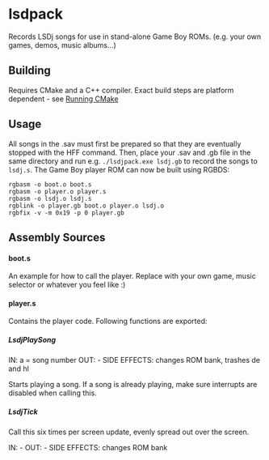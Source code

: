 # lsdpack

Records LSDj songs for use in stand-alone Game Boy ROMs. (e.g. your own games, demos, music albums...)

## Building

Requires CMake and a C++ compiler. Exact build steps are platform dependent - see [Running CMake](https://cmake.org/runningcmake/)

## Usage

All songs in the .sav must first be prepared so that they are eventually stopped with the HFF command. Then, place your .sav and .gb file in the same directory and run e.g. `./lsdjpack.exe lsdj.gb` to record the songs to `lsdj.s`. The Game Boy player ROM can now be built using RGBDS:

    rgbasm -o boot.o boot.s
    rgbasm -o player.o player.s
    rgbasm -o lsdj.o lsdj.s
    rgblink -o player.gb boot.o player.o lsdj.o
    rgbfix -v -m 0x19 -p 0 player.gb

## Assembly Sources

#### boot.s

An example for how to call the player. Replace with
your own game, music selector or whatever you feel like :)

#### player.s

Contains the player code. Following functions are exported:

##### LsdjPlaySong

IN: a = song number
OUT: -
SIDE EFFECTS: changes ROM bank, trashes de and hl

Starts playing a song. If a song is already playing,
make sure interrupts are disabled when calling this.

##### LsdjTick

Call this six times per screen update,
evenly spread out over the screen.

IN: -
OUT: -
SIDE EFFECTS: changes ROM bank
